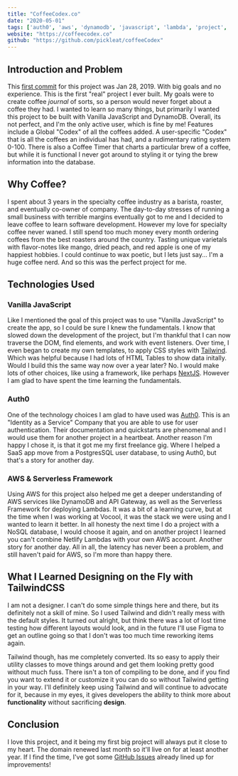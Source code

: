 ```yaml
---
title: "CoffeeCodex.co"
date: "2020-05-01"
tags: ['auth0', 'aws', 'dynamodb', 'javascript', 'lambda', 'project', 'tailwind', ]
website: "https://coffeecodex.co"
github: "https://github.com/pickleat/coffeeCodex"
---
```


## Introduction and Problem

This [first commit](https://github.com/pickleat/coffeeCodex/commit/87e03c4cb648c13bbb2a96e87b7a9241420c5178) for this project was Jan 28, 2019. With big goals and no experience. This is the first "real" project I ever built. My goals were to create coffee _journal_ of sorts, so a person would never forget about a coffee they had. I wanted to learn so many things, but primarily I wanted this project to be built with Vanilla JavaScript and DynamoDB. Overall, its not perfect, and I'm the only active user, which is fine by me! Features include a Global "Codex" of all the coffees added. A user-specific "Codex" that is all the coffees an individual has had, and a rudimentary rating system 0-100. There is also a Coffee Timer that charts a particular brew of a coffee, but while it is functional I never got around to styling it or tying the brew information into the database.

## Why Coffee?

I spent about 3 years in the specialty coffee industry as a barista, roaster, and eventually co-owner of company. The day-to-day stresses of running a small business with terrible margins eventually got to me and I decided to leave coffee to learn software development. However my love for specialty coffee never waned. I still spend too much money every month ordering coffees from the best roasters around the country. Tasting unique varietals with flavor-notes like mango, dried peach, and red apple is one of my happiest hobbies. I could continue to wax poetic, but I lets just say... I'm a huge coffee nerd. And so this was the perfect project for me.

## Technologies Used

### Vanilla JavaScript

Like I mentioned the goal of this project was to use "Vanilla JavaScript" to create the app, so I could be sure I knew the fundamentals. I know that slowed down the development of the project, but I'm thankful that I can now traverse the DOM, find elements, and work with event listeners. Over time, I even began to create my own templates, to apply CSS styles with [Tailwind](https://tailwindcss.com/). Which was helpful because I had lots of HTML Tables to show data initally. Would I build this the same way now over a year later? No. I would make lots of other choices, like using a framework, like perhaps [NextJS](https://nextjs.org/). However I am glad to have spent the time learning the fundamentals.

### Auth0

One of the technology choices I am glad to have used was [Auth0](https://auth0.com/). This is an "Identity as a Service" Company that you are able to use for user authentication. Their documentation and quickstarts are phenomenal and I would use them for another project in a heartbeat. Another reason I'm happy I chose it, is that it got me my first freelance gig. Where I helped a SaaS app move from a PostgresSQL user database, to using Auth0, but that's a story for another day.

### AWS & Serverless Framework

Using AWS for this project also helped me get a deeper understanding of AWS services like DynamoDB and API Gateway, as well as the Serverless Framework for deploying Lambdas. It was a bit of a learning curve, but at the time when I was working at Vocool, it was the stack we were using and I wanted to learn it better. In all honesty the next time I do a project with a NoSQL database, I would choose it again, and on another project I learned you can't combine Netlify Lambdas with your own AWS account. Another story for another day. All in all, the latency has never been a problem, and still haven't paid for AWS, so I'm more than happy there.

## What I Learned Designing on the Fly with TailwindCSS

I am not a designer. I can't do some simple things here and there, but its definitely not a skill of mine. So I used Tailwind and didn't really mess with the default styles. It turned out alright, but think there was a lot of lost time testing how different layouts would look, and in the future I'll use Figma to get an outline going so that I don't was too much time reworking items again.

Tailwind though, has me completely converted. Its so easy to apply their utility classes to move things around and get them looking pretty good without much fuss. There isn't a ton of compiling to be done, and if you find you want to extend it or customize it you can do so without Tailwind getting in your way. I'll definitely keep using Tailwind and will continue to advocate for it, because in my eyes, it gives developers the ability to think more about __functionality__ without sacrificing __design__.

## Conclusion

I love this project, and it being my first big project will always put it close to my heart. The domain renewed last month so it'll live on for at least another year. If I find the time, I've got some [GitHub Issues](https://github.com/pickleat/coffeeCodex/issues) already lined up for improvements!
